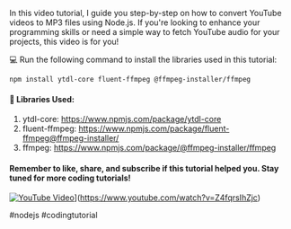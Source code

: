 In this video tutorial, I guide you step-by-step on how to convert YouTube videos to MP3 files using Node.js. If you're looking to enhance your programming skills or need a simple way to fetch YouTube audio for your projects, this video is for you!

💻 Run the following command to install the libraries used in this tutorial:

```npm install ytdl-core fluent-ffmpeg @ffmpeg-installer/ffmpeg```

#### 🔧 Libraries Used:

1. ytdl-core: https://www.npmjs.com/package/ytdl-core
2. fluent-ffmpeg: https://www.npmjs.com/package/fluent-ffmpeg@ffmpeg-installer/
3. ffmpeg: https://www.npmjs.com/package/@ffmpeg-installer/ffmpeg

#### Remember to like, share, and subscribe if this tutorial helped you. Stay tuned for more coding tutorials!

[![YouTube Video]([https://img.youtube.com/vi/Z4fqrsIhZjc/0.jpg)](https://i9.ytimg.com/vi_webp/Z4fqrsIhZjc/maxresdefault.webp?sqp=CNTJmKMG&rs=AOn4CLC914q6PgauhtWvIBe7uAGN_vUmYA)](https://www.youtube.com/watch?v=Z4fqrsIhZjc)

#nodejs #codingtutorial 
